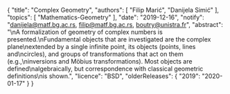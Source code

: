 {
    "title": "Complex Geometry",
    "authors": [
        "Filip Marić",
        "Danijela Simić"
    ],
    "topics": [
        "Mathematics-Geometry"
    ],
    "date": "2019-12-16",
    "notify": "danijela@matf.bg.ac.rs, filip@matf.bg.ac.rs, boutry@unistra.fr",
    "abstract": "\nA formalization of geometry of complex numbers is presented.\nFundamental objects that are investigated are the complex plane\nextended by a single infinite point, its objects (points, lines and\ncircles), and groups of transformations that act on them (e.g.,\ninversions and Möbius transformations). Most objects are defined\nalgebraically, but correspondence with classical geometric definitions\nis shown.",
    "licence": "BSD",
    "olderReleases": {
        "2019": "2020-01-17"
    }
}